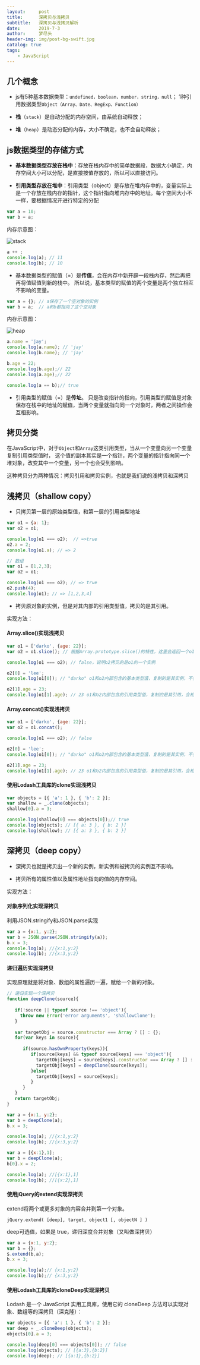 ```yaml
---
layout:     post
title:      深拷贝与浅拷贝
subtitle:   深拷贝与浅拷贝解析
date:       2019-7-3
author:     梦尽头
header-img: img/post-bg-swift.jpg
catalog: true
tags:
    - JavaScript 
---
```


## 几个概念

- js有5种基本数据类型：`undefined，boolean，number，string，null`；
1种引用数据类型`Object（Array、Date、RegExp、Function）`

- **栈**（`stack`）是自动分配的内存空间，由系统自动释放；

- **堆**（`heap`）是动态分配的内存，大小不确定，也不会自动释放；

## js数据类型的存储方式

- **基本数据类型存放在栈中**：存放在栈内存中的简单数据段，数据大小确定，内存空间大小可以分配，是直接按值存放的，所以可以直接访问。

- **引用类型存放在堆中**：引用类型（object）是存放在堆内存中的，变量实际上是一个存放在栈内存的指针，这个指针指向堆内存中的地址。每个空间大小不一样，要根据情况开进行特定的分配

```javascript
var a = 10;
var b = a;
```
内存示意图：

![stack](https://lzweife.github.io/img/stack.png)

```javascript
a ++ ;
console.log(a); // 11
console.log(b); // 10
```

- 基本数据类型的赋值（=）是**传值**，会在内存中新开辟一段栈内存，然后再把再将值赋值到新的栈中。
所以说，基本类型的赋值的两个变量是两个独立相互不影响的变量。

```javascript
var a = {}; // a保存了一个空对象的实例
var b = a;  // a和b都指向了这个空对象
```
内存示意图：

![heap](https://lzweife.github.io/img/heap.png)

```javascript
a.name = 'jay';
console.log(a.name); // 'jay'
console.log(b.name); // 'jay'

b.age = 22;
console.log(b.age);// 22
console.log(a.age);// 22

console.log(a == b);// true

```

- 引用类型的赋值（=）是**传址**。
只是改变指针的指向，引用类型的赋值是对象保存在栈中的地址的赋值，当两个变量就指向同一个对象时，两者之间操作会互相影响。

## 拷贝分类

在JavaScript中，对于`Object`和`Array`这类引用类型，当从一个变量向另一个变量复制引用类型值时，
这个值的副本其实是一个指针，两个变量的指针指向同一个堆对象，改变其中一个变量，另一个也会受到影响。

这种拷贝分为两种情况：拷贝引用和拷贝实例，也就是我们说的浅拷贝和深拷贝

## 浅拷贝（shallow copy）

- 只拷贝第一层的原始类型值，和第一层的引用类型地址

```javascript
var o1 = {a: 1};
var o2 = o1;

console.log(o1 === o2);  // =>true
o2.a = 2; 
console.log(o1.a); // => 2

// 数组
var o1 = [1,2,3];
var o2 = o1;

console.log(o1 === o2); // => true
o2.push(4);
console.log(o1); // => [1,2,3,4]
```

- 拷贝原对象的实例，但是对其内部的引用类型值，拷贝的是其引用。

实现方法：

#### Array.slice()实现浅拷贝

```javascript
var o1 = ['darko', {age: 22}];
var o2 = o1.slice(); // 根据Array.prototype.slice()的特性，这里会返回一个o1的浅拷贝对象

console.log(o1 === o2); // false，说明o2拷贝的是o1的一个实例

o2[0] = 'lee';
console.log(o1[0]); // "darko" o1和o2内部包含的基本类型值，复制的是其实例，不会相互影响

o2[1].age = 23;
console.log(o1[1].age); // 23 o1和o2内部包含的引用类型值，复制的是其引用，会相互影响
```
#### Array.concat()实现浅拷贝

```javascript
var o1 = ['darko', {age: 22}];
var o2 = o1.concat();

console.log(o1 === o2); // false

o2[0] = 'lee';
console.log(o1[0]); // "darko" o1和o2内部包含的基本类型值，复制的是其实例，不会相互影响

o2[1].age = 23;
console.log(o1[1].age); // 23 o1和o2内部包含的引用类型值，复制的是其引用，会相互影响
```
#### 使用Lodash工具库的clone实现浅拷贝

```javascript
var objects = [{ 'a': 1 }, { 'b': 2 }];
var shallow = _.clone(objects);
shallow[0].a = 3;

console.log(shallow[0] === objects[0]);// true
console.log(objects); // [{ a: 3 }, { b: 2 }]
console.log(shallow); // [{ a: 3 }, { b: 2 }]

```


## 深拷贝（deep copy）

- 深拷贝也就是拷贝出一个新的实例，新实例和被拷贝的实例互不影响。

- 拷贝所有的属性值以及属性地址指向的值的内存空间。

实现方法：

#### 对象序列化实现深拷贝

利用JSON.stringify和JSON.parse实现

```javascript
var a = {x:1, y:2};
var b = JSON.parse(JSON.stringify(a));
b.x = 3;
console.log(a); //{x:1,y:2}
console.log(b); //{x:3,y:2}
```

#### 递归遍历实现深拷贝
实现原理就是将对象、数组的属性遍历一遍，赋给一个新的对象。

```javascript
// 递归实现一个深拷贝
function deepClone(source){
    
   if(!source || typeof source !== 'object'){
     throw new Error('error arguments', 'shallowClone');
   }
   
   var targetObj = source.constructor === Array ? [] : {};
   for(var keys in source){
       
      if(source.hasOwnProperty(keys)){
         if(source[keys] && typeof source[keys] === 'object'){
           targetObj[keys] = source[keys].constructor === Array ? [] : {};
           targetObj[keys] = deepClone(source[keys]);
         }else{
           targetObj[keys] = source[keys];
         }
      } 
   }
   return targetObj;
}

var a = {x:1, y:2};
var b = deepClone(a);
b.x = 3;

console.log(a); //{x:1,y:2}
console.log(b); //{x:3,y:2}

var a = [{x:1},1];
var b = deepClone(a);
b[0].x = 2;

console.log(a); //[{x:1},1]
console.log(b); //[{x:2},1]
```

#### 使用jQuery的extend实现深拷贝

extend将两个或更多对象的内容合并到第一个对象。

`jQuery.extend( [deep], target, object1 [, objectN ] )`

deep可选值，如果是 true，递归深度合并对象（又叫做深拷贝）

```javascript
var a = {x:1, y:2};
var b = {};
$.extend(b,a);
b.x = 3;

console.log(a);// {x:1,y:2}
console.log(b);// {x:3,y:2}
```
#### 使用Lodash工具库的cloneDeep实现深拷贝

Lodash 是一个 JavaScript 实用工具库，使用它的 cloneDeep 方法可以实现对象、数组等的深拷贝（深克隆）：

```javascript
var objects = [{ 'a': 1 }, { 'b': 2 }];
var deep = _.cloneDeep(objects);
objects[0].a = 3;

console.log(deep[0] === objects[0]); // false
console.log(objects); // [{a:3},{b:2}]
console.log(deep); // [{a:1},{b:2}]
```
